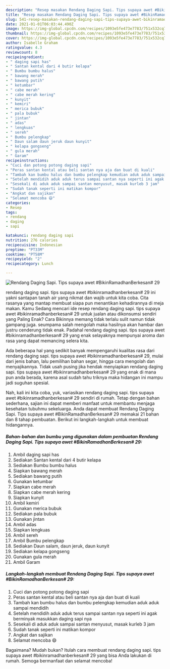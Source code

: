 ```yaml
---
description: "Resep masakan Rendang Daging Sapi. Tips supaya awet #BikinRamadhanBerkesan# 29 | Resep Bumbu Rendang Daging Sapi. Tips supaya awet #BikinRamadhanBerkesan# 29 Yang Sedap"
title: "Resep masakan Rendang Daging Sapi. Tips supaya awet #BikinRamadhanBerkesan# 29 | Resep Bumbu Rendang Daging Sapi. Tips supaya awet #BikinRamadhanBerkesan# 29 Yang Sedap"
slug: 541-resep-masakan-rendang-daging-sapi-tips-supaya-awet-bikinramadhanberkesan-29-resep-bumbu-rendang-daging-sapi-tips-supaya-awet-bikinramadhanberkesan-29-yang-sedap
date: 2021-01-01T06:03:44.490Z
image: https://img-global.cpcdn.com/recipes/1093e5fe473e7783/751x532cq70/rendang-daging-sapi-tips-supaya-awet-bikinramadhanberkesan-29-foto-resep-utama.jpg
thumbnail: https://img-global.cpcdn.com/recipes/1093e5fe473e7783/751x532cq70/rendang-daging-sapi-tips-supaya-awet-bikinramadhanberkesan-29-foto-resep-utama.jpg
cover: https://img-global.cpcdn.com/recipes/1093e5fe473e7783/751x532cq70/rendang-daging-sapi-tips-supaya-awet-bikinramadhanberkesan-29-foto-resep-utama.jpg
author: Isabelle Graham
ratingvalue: 4.3
reviewcount: 8
recipeingredient:
- " daging sapi has"
- " Santan kental dari 4 butir kelapa"
- " Bumbu bumbu halus"
- " bawang merah"
- " bawang putih"
- " ketumbar"
- " cabe merah"
- " cabe merah kering"
- " kunyit"
- " kemiri"
- " merica bubuk"
- " pala bubuk"
- " jintan"
- " adas"
- " lengkuas"
- " sereh"
- " Bumbu pelengkap"
- " Daun salam daun jeruk daun kunyit"
- " kelapa gongseng"
- " gula merah"
- " Garam"
recipeinstructions:
- "Cuci dan potong potong daging sapi"
- "Peras santan kental atau beli santan nya aja dan buat di kuali"
- "Tambah kan bumbu halus dan bumbu pelengkap kemudian aduk aduk sampai mendidih"
- "Setelah mendidih aduk aduk terus sampai santan nya seperti ini agak berminyak masukkan daging sapi nya"
- "Sesekali di aduk aduk sampai santan menyusut, masak kurleb 3 jam"
- "Sudah tanak seperti ini matikan kompor"
- "Angkat dan sajikan"
- "Selamat mencoba 😄"
categories:
- Resep
tags:
- rendang
- daging
- sapi

katakunci: rendang daging sapi 
nutrition: 276 calories
recipecuisine: Indonesian
preptime: "PT33M"
cooktime: "PT58M"
recipeyield: "2"
recipecategory: Lunch

---
```



![Rendang Daging Sapi. Tips supaya awet #BikinRamadhanBerkesan# 29](https://img-global.cpcdn.com/recipes/1093e5fe473e7783/751x532cq70/rendang-daging-sapi-tips-supaya-awet-bikinramadhanberkesan-29-foto-resep-utama.jpg)


rendang daging sapi. tips supaya awet #bikinramadhanberkesan# 29 ini yakni santapan tanah air yang nikmat dan wajib untuk kita coba. Cita rasanya yang mantap membuat siapa pun menantikan kehadirannya di meja makan.
Kamu Sedang mencari ide resep rendang daging sapi. tips supaya awet #bikinramadhanberkesan# 29 untuk jualan atau dikonsumsi sendiri yang Paling Enak? Cara Bikinnya memang tidak terlalu sulit namun tidak gampang juga. seumpama salah mengolah maka hasilnya akan hambar dan justru cenderung tidak enak. Padahal rendang daging sapi. tips supaya awet #bikinramadhanberkesan# 29 yang enak selayaknya mempunyai aroma dan rasa yang dapat memancing selera kita.

Ada beberapa hal yang sedikit banyak mempengaruhi kualitas rasa dari rendang daging sapi. tips supaya awet #bikinramadhanberkesan# 29, mulai dari jenis bahan, lalu pemilihan bahan segar, hingga cara mengolah dan menyajikannya. Tidak usah pusing jika hendak menyiapkan rendang daging sapi. tips supaya awet #bikinramadhanberkesan# 29 yang enak di mana pun anda berada, karena asal sudah tahu triknya maka hidangan ini mampu jadi suguhan spesial.




Nah, kali ini kita coba, yuk, variasikan rendang daging sapi. tips supaya awet #bikinramadhanberkesan# 29 sendiri di rumah. Tetap dengan bahan sederhana, sajian ini dapat memberi manfaat untuk membantu menjaga kesehatan tubuhmu sekeluarga. Anda dapat membuat Rendang Daging Sapi. Tips supaya awet #BikinRamadhanBerkesan# 29 memakai 21 bahan dan 8 tahap pembuatan. Berikut ini langkah-langkah untuk membuat hidangannya.

<!--inarticleads1-->

##### Bahan-bahan dan bumbu yang digunakan dalam pembuatan Rendang Daging Sapi. Tips supaya awet #BikinRamadhanBerkesan# 29:

1. Ambil  daging sapi has
1. Sediakan  Santan kental dari 4 butir kelapa
1. Sediakan  Bumbu bumbu halus
1. Siapkan  bawang merah
1. Sediakan  bawang putih
1. Gunakan  ketumbar
1. Siapkan  cabe merah
1. Siapkan  cabe merah kering
1. Siapkan  kunyit
1. Ambil  kemiri
1. Gunakan  merica bubuk
1. Sediakan  pala bubuk
1. Gunakan  jintan
1. Ambil  adas
1. Siapkan  lengkuas
1. Ambil  sereh
1. Ambil  Bumbu pelengkap
1. Sediakan  Daun salam, daun jeruk, daun kunyit
1. Sediakan  kelapa gongseng
1. Gunakan  gula merah
1. Ambil  Garam




<!--inarticleads2-->

##### Langkah-langkah membuat Rendang Daging Sapi. Tips supaya awet #BikinRamadhanBerkesan# 29:

1. Cuci dan potong potong daging sapi
1. Peras santan kental atau beli santan nya aja dan buat di kuali
1. Tambah kan bumbu halus dan bumbu pelengkap kemudian aduk aduk sampai mendidih
1. Setelah mendidih aduk aduk terus sampai santan nya seperti ini agak berminyak masukkan daging sapi nya
1. Sesekali di aduk aduk sampai santan menyusut, masak kurleb 3 jam
1. Sudah tanak seperti ini matikan kompor
1. Angkat dan sajikan
1. Selamat mencoba 😄




Bagaimana? Mudah bukan? Itulah cara membuat rendang daging sapi. tips supaya awet #bikinramadhanberkesan# 29 yang bisa Anda lakukan di rumah. Semoga bermanfaat dan selamat mencoba!
